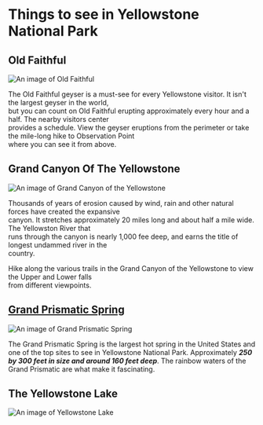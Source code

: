 # Things to see in Yellowstone National Park

## Old Faithful



![An image of Old Faithful](https://maketimetoseetheworld.com/wp-content/uploads/2017/09/Old-Faithful-Geyser.jpg.webp)  

The Old Faithful geyser is a must-see for every Yellowstone visitor. It isn't the largest geyser in the world,   
but you can count on Old Faithful erupting approximately every hour and a half. The nearby visitors center   
provides a schedule. View the geyser eruptions from the perimeter or take the mile-long hike to Observation Point   
 where you can see it from above. 

 ## Grand Canyon Of The Yellowstone

 ![An image of Grand Canyon of the Yellowstone](https://maketimetoseetheworld.com/wp-content/uploads/2017/09/Yellowstone-Lower-Falls-Artists-Point-2-PhotoJeepers-C-720x554.png.webp)

Thousands of years of erosion caused by wind, rain and other natural forces have created the expansive  
canyon. It stretches approximately 20 miles long and about half a mile wide. The Yellowston River that  
runs through the canyon is nearly 1,000 fee deep, and earns the title of longest undammed river in the  
country. 

Hike along the various trails in the Grand Canyon of the Yellowstone to view the Upper and Lower falls  
from different viewpoints.

## [Grand Prismatic Spring](https://www.nps.gov/places/000/grand-prismatic-spring.htm)

![An image of Grand Prismatic Spring](https://maketimetoseetheworld.com/wp-content/uploads/2017/09/Yellowstone-grand-prismatic-720x418.jpg.webp)  

The Grand Prismatic Spring is the largest hot spring in the United States and one of the top sites to see in Yellowstone National Park. Approximately **_250 by 300 feet in size and around 160 feet deep_**. The rainbow waters of the Grand Prismatic are what make it fascinating.

## The Yellowstone Lake

![An image of Yellowstone Lake](https://maketimetoseetheworld.com/wp-content/uploads/2017/09/yellowstone-lake-52284_640.jpg.webp)












